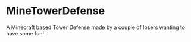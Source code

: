 # MineTowerDefense
A Minecraft based Tower Defense made by a couple of losers wanting to have some fun!
